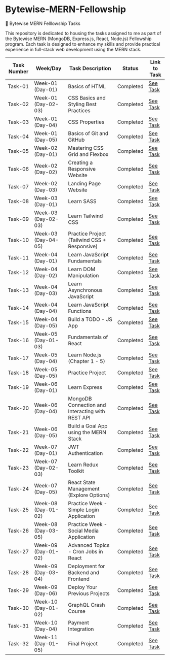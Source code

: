 # Bytewise-MERN-Fellowship

🚀 Bytewise MERN Felllowship Tasks

This repository is dedicated to housing the tasks assigned to me as part of the Bytewise MERN (MongoDB, Express.js, React, Node.js) Fellowship program. Each task is designed to enhance my skills and provide practical experience in full-stack web development using the MERN stack.

| Task Number | Week/Day            | Task Description                                 | Status    | Link to Task                        |
| ----------- | ------------------- | ------------------------------------------------ | --------- | ----------------------------------- |
| Task-01     | Week-01 (Day-01)    | Basics of HTML                                   | Completed | [See Task](./Week-01/Task-01)       |
| Task-02     | Week-01 (Day-02-03) | CSS Basics and Styling Best Practices            | Completed | [See Task](./Week-01/Task-02)       |
| Task-03     | Week-01 (Day-04)    | CSS Properties                                   | Completed | [See Task](./Week-01/Task-03)       |
| Task-04     | Week-01 (Day-05)    | Basics of Git and GitHub                         | Completed | [See Task](./Week-01/Task-04)       |
| Task-05     | Week-02 (Day-01)    | Mastering CSS Grid and Flexbox                   | Completed | [See Task](./Week-02/Task-01)       |
| Task-06     | Week-02 (Day-02)    | Creating a Responsive Website                    | Completed | [See Task](./Week-02/Task-02)       |
| Task-07     | Week-02 (Day-03)    | Landing Page Website                             | Completed | [See Task](./Week-02/Task-03)       |
| Task-08     | Week-03 (Day-01)    | Learn SASS                                       | Completed | [See Task](./Week-03/Task-01)       |
| Task-09     | Week-03 (Day-02-03) | Learn Tailwind CSS                               | Completed | [See Task](./Week-03/Task-02)       |
| Task-10     | Week-03 (Day-04-05) | Practice Project (Tailwind CSS + Responsive)     | Completed | [See Task](./Week-03/Task-03)       |
| Task-11     | Week-04 (Day-01)    | Learn JavaScript Fundamentals                    | Completed | [See Task](./Week-04/Task-01)       |
| Task-12     | Week-04 (Day-02)    | Learn DOM Manipulation                           | Completed | [See Task](./Week-04/Task-02)       |
| Task-13     | Week-04 (Day-03)    | Learn Asynchronous JavaScript                    | Completed | [See Task](./Week-04/Task-03)       |
| Task-14     | Week-04 (Day-04)    | Learn JavaScript Functions                       | Completed | [See Task](./Week-04/Task-04)       |
| Task-15     | Week-04 (Day-05)    | Build a TODO - JS App                            | Completed | [See Task](./Week-04/Task-05)       |
| Task-16     | Week-05 (Day-01-03) | Fundamentals of React                            | Completed | [See Task](./Week-05/Task-01)       |
| Task-17     | Week-05 (Day-04)    | Learn Node.js (Chapter 1 - 5)                    | Completed | [See Task](./Week-05/Task-02)       |
| Task-18     | Week-05 (Day-05)    | Practice Project                                 | Completed | [See Task](./Week-05/Task-03)       |
| Task-19     | Week-06 (Day-01)    | Learn Express                                    | Completed | [See Task](./Week-06/Task-01)       |
| Task-20     | Week-06 (Day-04)    | MongoDB Connection and Interacting with REST API | Completed | [See Task](./Week-06/Task-02)       |
| Task-21     | Week-06 (Day-05)    | Build a Goal App using the MERN Stack            | Completed | [See Task](./Week-06/Task-03)       |
| Task-22     | Week-07 (Day-01)    | JWT Authentication                               | Completed | [See Task](./Week-07/Task-01)       |
| Task-23     | Week-07 (Day-02-03) | Learn Redux Toolkit                              | Completed | [See Task](./Week-07/Task-02)       |
| Task-24     | Week-07 (Day-05)    | React State Management (Explore Options)         | Completed | [See Task](./Week-07/Task-03)       |
| Task-25     | Week-08 (Day-01-02) | Practice Week - Simple Login Application         | Completed | [See Task](./Week-08/Task-01)       |
| Task-26     | Week-08 (Day-03-05) | Practice Week - Social Media Application         | Completed | [See Task](./Week-08/Task-02)       |
| Task-27     | Week-09 (Day-01-02) | Advanced Topics - Cron Jobs in React             | Completed | [See Task](./Week-09/Task-01)       |
| Task-28     | Week-09 (Day-03-04) | Deployment for Backend and Frontend              | Completed | [See Task](./Week-09/Task-02)       |
| Task-29     | Week-09 (Day-06)    | Deploy Your Previous Projects                    | Completed | [See Task](./Week-09/Task-03)       |
| Task-30     | Week-10 (Day-01-02) | GraphQL Crash Course                             | Completed | [See Task](./Week-10/Task-01)       |
| Task-31     | Week-10 (Day-04)    | Payment Integration                              | Completed | [See Task](./Week-10/Task-02)       |
| Task-32     | Week-11 (Day-01-05) | Final Project                                    | Completed | [See Task](./Week-11/ecommerce-app) |
